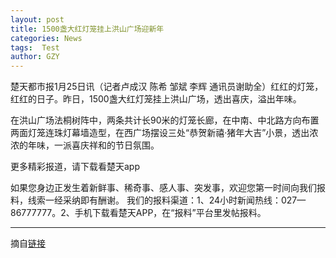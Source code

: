 ```yaml
---
layout: post
title: 1500盏大红灯笼挂上洪山广场迎新年
categories: News
tags:  Test
author: GZY
---
```


楚天都市报1月25日讯（记者卢成汉 陈希 邹斌 李辉 通讯员谢助全）红红的灯笼，红红的日子。昨日，1500盏大红灯笼挂上洪山广场，透出喜庆，溢出年味。

在洪山广场法桐树阵中，两条共计长90米的灯笼长廊，在中南、中北路方向布置两面灯笼连珠灯幕墙造型，在西广场摆设三处“恭贺新禧·猪年大吉”小景，透出浓浓的年味，一派喜庆祥和的节日氛围。

更多精彩报道，请下载看楚天app

如果您身边正发生着新鲜事、稀奇事、感人事、突发事，欢迎您第一时间向我们报料，线索一经采纳即有酬谢。 我们的报料渠道：1、24小时新闻热线：027—86777777。2、手机下载看楚天APP，在“报料”平台里发帖报料。

*****

摘自[链接](http://www.ctdsb.net/html/2019/0125/hubei207826.html?tdsourcetag=s_pctim_aiomsg)